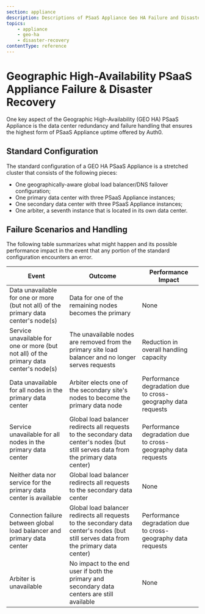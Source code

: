 ```yaml
---
section: appliance
description: Descriptions of PSaaS Appliance Geo HA Failure and Disaster Recovery
topics:
    - appliance
    - geo-ha
    - disaster-recovery
contentType: reference
---
```


<!-- markdownlint-disable MD033 -->

# Geographic High-Availability PSaaS Appliance Failure & Disaster Recovery

One key aspect of the Geographic High-Availability (GEO HA) PSaaS Appliance is the data center redundancy and failure handling that ensures the highest form of PSaaS Appliance uptime offered by Auth0.

## Standard Configuration

The standard configuration of a GEO HA PSaaS Appliance is a stretched cluster that consists of the following pieces:

* One geographically-aware global load balancer/DNS failover configuration;
* One primary data center with three PSaaS Appliance instances;
* One secondary data center with three PSaaS Appliance instances;
* One arbiter, a seventh instance that is located in its own data center.

## Failure Scenarios and Handling

The following table summarizes what might happen and its possible performance impact in the event that any portion of the standard configuration encounters an error.

<table class="table">
  <thead>
    <tr>
        <th>Event</th>
        <th>Outcome</th>
        <th>Performance Impact</th>
    </tr>
  </thead>
  <tbody>
    <tr>
        <td>Data unavailable for one or more (but not all) of the primary data center's node(s)</td>
        <td>Data for one of the remaining nodes becomes the primary</td>
        <td>None</td>
    </tr>
    <tr>
        <td>Service unavailable for one or more (but not all) of the primary data center's node(s)</td>
        <td>The unavailable nodes are removed from the primary site load balancer and no longer serves requests</td>
        <td>Reduction in overall handling capacity</td>
    </tr>
    <tr>
        <td>Data unavailable for all nodes in the primary data center</td>
        <td>Arbiter elects one of the secondary site's nodes to become the primary data node</td>
        <td>Performance degradation due to cross-geography data requests</td>
    </tr>
    <tr>
        <td>Service unavailable for all nodes in the primary data center</td>
        <td>Global load balancer redirects all requests to the secondary data center's nodes (but still serves data from the primary data center)</td>
        <td>Performance degradation due to cross-geography data requests</td>
    </tr>
    <tr>
        <td>Neither data nor service for the primary data center is available</td>
        <td>Global load balancer redirects all requests to the secondary data center</td>
        <td>None</td>
    </tr>
    <tr>
        <td>Connection failure between global load balancer and primary data center</td>
        <td>Global load balancer redirects all requests to the secondary data center's nodes (but still serves data from the primary data center)</td>
        <td>Performance degradation due to cross-geography data requests</td>
    </tr>
    <tr>
        <td>Arbiter is unavailable</td>
        <td>No impact to the end user if both the primary and secondary data centers are still available</td>
        <td>None</td>
    </tr>
  </tbody>
</table>
